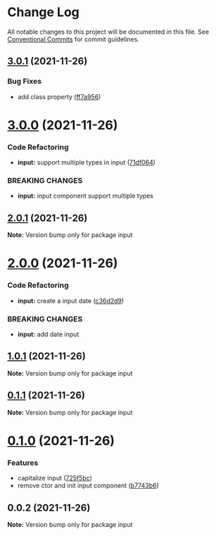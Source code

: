 # Change Log

All notable changes to this project will be documented in this file.
See [Conventional Commits](https://conventionalcommits.org) for commit guidelines.

## [3.0.1](https://github.com/yohitan12/semver-libs/compare/input@3.0.0...input@3.0.1) (2021-11-26)


### Bug Fixes

* add class property ([ff7a956](https://github.com/yohitan12/semver-libs/commit/ff7a956e8662bb001adf36347b800082dd08f124))





# [3.0.0](https://github.com/yohitan12/semver-libs/compare/input@2.0.1...input@3.0.0) (2021-11-26)


### Code Refactoring

* **input:** support multiple types in input ([71df064](https://github.com/yohitan12/semver-libs/commit/71df06431f9c0d41bdd71498466487ffd2e9f217))


### BREAKING CHANGES

* **input:** input component support multiple types





## [2.0.1](https://github.com/yohitan12/semver-libs/compare/input@2.0.0...input@2.0.1) (2021-11-26)

**Note:** Version bump only for package input





# [2.0.0](https://github.com/yohitan12/semver-libs/compare/input@1.0.1...input@2.0.0) (2021-11-26)


### Code Refactoring

* **input:** create a input date ([c36d2d9](https://github.com/yohitan12/semver-libs/commit/c36d2d90b88f4b36ca432166e8d1e43d3ce68eb7))


### BREAKING CHANGES

* **input:** add date input





## [1.0.1](https://github.com/yohitan12/semver-libs/compare/input@0.1.1...input@1.0.1) (2021-11-26)

**Note:** Version bump only for package input





## [0.1.1](https://github.com/yohitan12/semver-libs/compare/input@0.1.0...input@0.1.1) (2021-11-26)

**Note:** Version bump only for package input





# [0.1.0](https://github.com/yohitan12/semver-libs/compare/input@0.0.2...input@0.1.0) (2021-11-26)


### Features

* capitalize input ([725f5bc](https://github.com/yohitan12/semver-libs/commit/725f5bc390f8b9963839d9a53fc5521ef45edab4))
* remove ctor and init input component ([b7743b6](https://github.com/yohitan12/semver-libs/commit/b7743b63e2144c171b0ac217e02c7ad6b1e29a01))





## 0.0.2 (2021-11-26)

**Note:** Version bump only for package input
